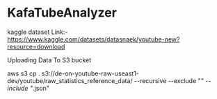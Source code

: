 # KafaTubeAnalyzer

kaggle dataset Link:- https://www.kaggle.com/datasets/datasnaek/youtube-new?resource=download

Uploading Data To S3 bucket

aws s3 cp . s3://de-on-youtube-raw-useast1-dev/youtube/raw_statistics_reference_data/ --recursive --exclude "*" --include "*.json"

